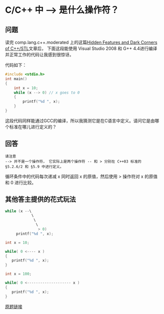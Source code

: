 # C/C++ 中 --> 是什么操作符？

## 问题

读完 comp.lang.c++.moderated 上的这篇[Hidden Features and Dark Corners of C++/STL](https://groups.google.com/forum/#!msg/comp.lang.c++.moderated/VRhp2vEaheU/IN1YDXhz8TMJ)文章后， 下面这段能使用 Visual Studio 2008 和 G++ 4.4进行编译并正常工作的代码让我感到很惊讶。

代码如下：

```cpp
#include <stdio.h>
int main()
{
    int x = 10;
    while (x --> 0) // x goes to 0
    {
        printf("%d ", x);
    }
}
```

这段代码同样能通过GCC的编译，所以我猜测它是在C语言中定义。请问它是由哪个标准在哪儿进行定义的？

## 回答

    请注意
    --> 并不是一个操作符， 它实际上是两个操作符 -- 和 > 分别在 C++03 标准的 §5.2.6/2 和 §5.9 中进行定义。

循环条件中的代码每次递减 x 同时返回 x 的原值，然后使用 > 操作符对 x 的原值和 0 进行比较。

## 其他答主提供的花式玩法

```cpp
while (x --\
            \
             \
              \
               > 0)
     printf("%d ", x);
```

```cpp
int x = 10;

while( 0 <---- x )
{
   printf("%d ", x);
}
```

```cpp
int x = 100;

while( 0 <-------------------- x )
{
   printf("%d ", x);
}
```

[原题链接](https://stackoverflow.com/questions/1642028/what-is-the-operator-in-c)